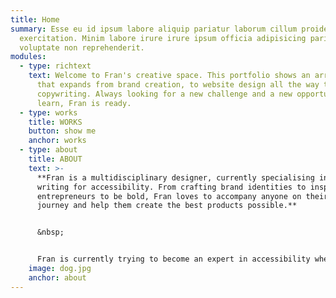 ```yaml
---
title: Home
summary: Esse eu id ipsum labore aliquip pariatur laborum cillum proident
  exercitation. Minim labore irure irure ipsum officia adipisicing pariatur
  voluptate non reprehenderit.
modules:
  - type: richtext
    text: Welcome to Fran's creative space. This portfolio shows an array of work
      that expands from brand creation, to website design all the way to
      copywriting. Always looking for a new challenge and a new opportunity to
      learn, Fran is ready.
  - type: works
    title: WORKS
    button: show me
    anchor: works
  - type: about
    title: ABOUT
    text: >-
      **Fran is a multidisciplinary designer, currently specialising in UX
      writing for accessibility. From crafting brand identities to inspiring
      entrepreneurs to be bold, Fran loves to accompany anyone on their creative
      journey and help them create the best products possible.**


      &nbsp;


      F﻿ran is currently trying to become an expert in accessibility when it comes to web design, making sure that empathy is at the heart of any digital experiences she takes part in designing. When she's not at her desk, you can find her reading in the most comfortable chair in the world or cuddling on the ground with her trusty German Shepherd (guess his name 🌴+📖+🐻).
    image: dog.jpg
    anchor: about
---
```

